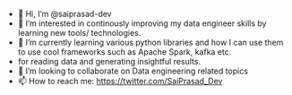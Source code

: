 - 👋 Hi, I’m @saiprasad-dev
- 👀 I’m interested in continously improving my data engineer skills by learning new tools/ technologies.
- 🌱 I’m currently learning various python libraries and how I can use them to use cool frameworks such as Apache Spark, kafka etc. 
-    for reading data and generating insightful results.
- 💞️ I’m looking to collaborate on Data engineering related topics
- 📫 How to reach me: https://twitter.com/SaiPrasad_Dev

<!---
saiprasad-dev/saiprasad-dev is a ✨ special ✨ repository because its `README.md` (this file) appears on your GitHub profile.
You can click the Preview link to take a look at your changes.
--->
